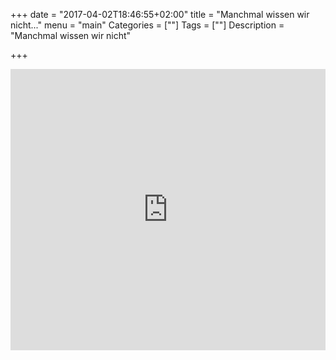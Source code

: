 +++
date = "2017-04-02T18:46:55+02:00"
title = "Manchmal wissen wir nicht..."
menu = "main"
Categories = [""]
Tags = [""]
Description = "Manchmal wissen wir nicht"

+++


<iframe width="100%" height="450" scrolling="no" frameborder="no" src="https://w.soundcloud.com/player/?url=https%3A//api.soundcloud.com/tracks/314785582&amp;auto_play=false&amp;hide_related=false&amp;show_comments=true&amp;show_user=true&amp;show_reposts=false&amp;visual=true"></iframe>